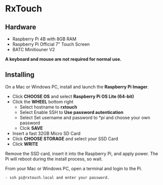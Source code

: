 # RxTouch

## Hardware

- Raspberry Pi 4B with 8GB RAM
- Raspberry Pi Official 7" Touch Screen
- BATC Minitiouner V2

**A keyboard and mouse are not required for normal use.**

## Installing

On a Mac or Windows PC, install and launch the **Raspberry Pi Imager**.

- Click **CHOOSE OS** and select **Raspberry Pi OS Lite (64-bit)**
- Click the **WHEEL** bottom right
    - Select hostname to **rxtouch**
    - Select Enable SSH to **Use password autentication**
    - Select Set username and password to **pi* and choose your own password
    - Clcik **SAVE**
- Insert a fast 32GB Micro SD Card
- Click **CHOOSE STORAGE** and select your SSD Card
- Click **WRITE**

Remove the SSD card, insert it into the Raspberry Pi, and apply power.  The Pi will reboot during the install process, so wait.

From your Mac or Windows PC, open a terminal and login to the Pi.

    - ssh pi@rxtouch.local and enter your password.


